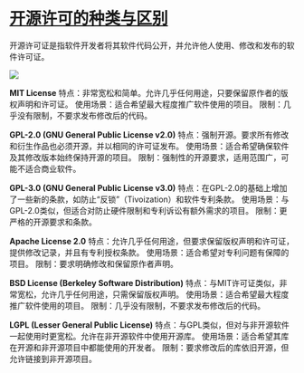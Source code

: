 # [ 开源许可的种类与区别](https://github.com/jaaleng/jaaleng.github.io/issues/8)

 开源许可证是指软件开发者将其软件代码公开，并允许他人使用、修改和发布的软件许可证。

![](https://pic.imgdb.cn/item/668e9a59d9c307b7e9f724c9.jpg)

 **MIT License**
特点：非常宽松和简单。允许几乎任何用途，只要保留原作者的版权声明和许可证。
使用场景：适合希望最大程度推广软件使用的项目。
限制：几乎没有限制，不要求发布修改后的代码。

 **GPL-2.0 (GNU General Public License v2.0)**
特点：强制开源。要求所有修改和衍生作品也必须开源，并以相同的许可证发布。
使用场景：适合希望确保软件及其修改版本始终保持开源的项目。
限制：强制性的开源要求，适用范围广，可能不适合商业软件。

 **GPL-3.0 (GNU General Public License v3.0)**
特点：在GPL-2.0的基础上增加了一些新的条款，如防止“反锁”（Tivoization）和软件专利条款。
使用场景：与GPL-2.0类似，但适合对防止硬件限制和专利诉讼有额外需求的项目。
限制：更严格的开源要求和条款。

 **Apache License 2.0**
特点：允许几乎任何用途，但要求保留版权声明和许可证，提供修改记录，并且有专利授权条款。
使用场景：适合希望对专利问题有保障的项目。
限制：要求明确修改和保留原作者声明。

 **BSD License (Berkeley Software Distribution)**
特点：与MIT许可证类似，非常宽松，允许几乎任何用途，只需保留版权声明。
使用场景：适合希望最大程度推广软件使用的项目。
限制：几乎没有限制，不要求发布修改后的代码。

 **LGPL (Lesser General Public License)**
特点：与GPL类似，但对与非开源软件一起使用时更宽松。允许在非开源软件中使用开源库。
使用场景：适合希望其库在开源和非开源项目中都能使用的开发者。
限制：要求修改后的库依旧开源，但允许链接到非开源项目。